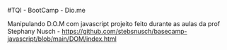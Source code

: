 #TQI - BootCamp - Dio.me

Manipulando D.O.M com javascript projeito feito durante as aulas da prof Stephany Nusch - https://github.com/stebsnusch/basecamp-javascript/blob/main/DOM/index.html
